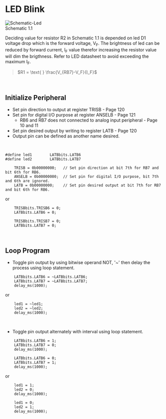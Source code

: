 # LED Blink

![Schematic-Led](https://github.com/user-attachments/assets/5d0bba85-4a6e-4db4-8cc8-58a231f12aa0)
<br/>
Schematic 1.1
<br/>

Deciding value for resistor R2 in Schematic 1.1 is depended on led D1 voltage drop which is the forward voltage, V<sub>F</sub>.
The brightness of led can be reduced by forward current, I<sub>F</sub> value therefor increasing the resistor value will dim the brigthness.
Refer to LED datasheet to avoid exceeding the maximum I<sub>F</sub>.
>$R1 = \text{ } \frac{V_{RB7}-V_F}{I_F}$
<br/>

## Initialize Peripheral
* Set pin direction to output at register TRISB - Page 120
* Set pin for digital I/O purpose at register ANSELB - Page 121
  - RB6 and RB7 does not connected to analog input peripheral - Page 10 and 11
* Set pin desired output by writing to register LATB - Page 120
* Output pin can be defined as another name desired.
<br/>

```
#define led1        LATBbits.LATB6
#define led2        LATBbits.LATB7
```

```
    TRISB = 0b00000000;   // Set pin direction at bit 7th for RB7 and bit 6th for RB6.
    ANSELB = 0b00000000;  // Set pin for digital I/O purpose, bit 7th and 6th are ignored.
    LATB = 0b00000000;    // Set pin desired output at bit 7th for RB7 and bit 6th for RB6.
```
or
```
    TRISBbits.TRISB6 = 0;
    LATBbits.LATB6 = 0;
    
    TRISBbits.TRISB7 = 0;
    LATBbits.LATB7 = 0;
```
<br/>

## Loop Program
* Toggle pin output by using bitwise operand NOT, '~' then delay the process using loop statement.
```
    LATBbits.LATB6 = ~LATBbits.LATB6;
    LATBbits.LATB7 = ~LATBbits.LATB7;
    delay_ms(1000);
```
or
```
    led1 = ~led1;
    led2 = ~led2;
    delay_ms(1000);
```
<br/>

* Toggle pin output alternately with interval using loop statement.
```
    LATBbits.LATB6 = 1;
    LATBbits.LATB7 = 0;
    delay_ms(1000);
    
    LATBbits.LATB6 = 0;
    LATBbits.LATB7 = 1;
    delay_ms(1000);
```
or
```
    led1 = 1;
    led2 = 0;
    delay_ms(1000);
    
    led1 = 0;
    led2 = 1;
    delay_ms(1000);
```
<br/>
